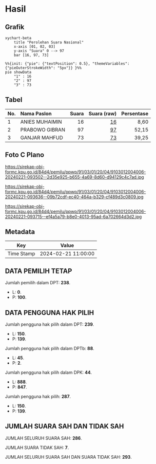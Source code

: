 # Hasil

## Grafik

```mermaid
xychart-beta
    title "Perolehan Suara Nasional"
    x-axis [01, 02, 03]
    y-axis "Suara" 0 --> 97
    bar [16, 97, 73]
```

```mermaid
%%{init: {"pie": {"textPosition": 0.5}, "themeVariables": {"pieOuterStrokeWidth": "5px"}} }%%
pie showData
    "1" : 16
    "2" : 97
    "3" : 73
```

## Tabel

| No. | Nama Paslon    | Suara | Suara (raw) | Persentase |
|:--- |:-------------- | -----:| -----------:| ----------:|
| 1   | ANIES MUHAIMIN | 16    | [16][p-1]   | 8,60       |
| 2   | PRABOWO GIBRAN | 97    | [97][p-2]   | 52,15      |
| 3   | GANJAR MAHFUD  | 73    | [73][p-3]   | 39,25      |


[p-1]: https://github.com/gigit-pemilu/pemilu-2024/blob/main/pilpres/hitung-suara/sub/91-papua/sub/03-jayapura/sub/01-sentani/sub/2004-sereh/sub/006-tps/sub/paslon-1.txt
[p-2]: https://github.com/gigit-pemilu/pemilu-2024/blob/main/pilpres/hitung-suara/sub/91-papua/sub/03-jayapura/sub/01-sentani/sub/2004-sereh/sub/006-tps/sub/paslon-2.txt
[p-3]: https://github.com/gigit-pemilu/pemilu-2024/blob/main/pilpres/hitung-suara/sub/91-papua/sub/03-jayapura/sub/01-sentani/sub/2004-sereh/sub/006-tps/sub/paslon-3.txt

## Foto C Plano

https://sirekap-obj-formc.kpu.go.id/84d4/pemilu/ppwp/91/03/01/20/04/9103012004006-20240221-093502--2d35e925-b655-4a69-8d60-d94129c4c7ad.jpg

https://sirekap-obj-formc.kpu.go.id/84d4/pemilu/ppwp/91/03/01/20/04/9103012004006-20240221-093636--09b72cdf-ec40-464a-b329-cf489d3c0809.jpg

https://sirekap-obj-formc.kpu.go.id/84d4/pemilu/ppwp/91/03/01/20/04/9103012004006-20240221-093715--ef4a5a79-b8e0-4013-95ad-6a702664d3d2.jpg


## Metadata

| Key        | Value               |
| ---------- | ------------------- |
| Time Stamp | 2024-02-21 11:00:00 |


## DATA PEMILIH TETAP

Jumlah pemilih dalam DPT: **238**.
 * L: **0**.
 * P: **100**.

## DATA PENGGUNA HAK PILIH

Jumlah pengguna hak pilih dalam DPT: **239**.
 * L: **150**.
 * P: **139**.

Jumlah pengguna hak pilih dalam DPTb: **88**.
 * L: **45**.
 * P: **2**.

Jumlah pengguna hak pilih dalam DPK: **44**.
 * L: **888**.
 * P: **847**.

Jumlah pengguna hak pilih: **287**.
 * L: **150**.
 * P: **139**.

## JUMLAH SUARA SAH DAN TIDAK SAH

JUMLAH SELURUH SUARA SAH: **286**.

JUMLAH SUARA TIDAK SAH: **7**.

JUMLAH SELURUH SUARA SAH DAN SUARA TIDAK SAH: **293**.


